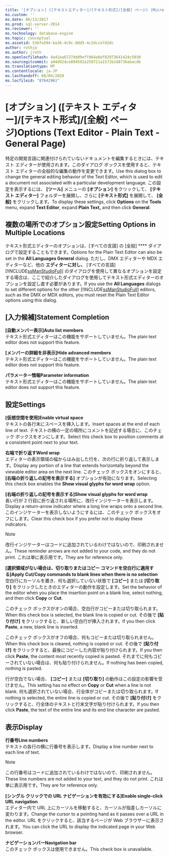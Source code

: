 ```yaml
---
title: '[オプション] ([テキストエディター]/[テキスト形式]/[全般] ページ) |Microsoft Docs'
ms.custom: ''
ms.date: 06/13/2017
ms.prod: sql-server-2014
ms.reviewer: ''
ms.technology: database-engine
ms.topic: conceptual
ms.assetid: 53bfa594-ba36-4c9c-8dd5-4c2dcce7d2dc
author: rothja
ms.author: jroth
ms.openlocfilehash: 4a42aa67279dd9effd64abbf82973641424c5930
ms.sourcegitcommit: ad4d92dce894592a259721a1571b1d8736abacdb
ms.translationtype: MT
ms.contentlocale: ja-JP
ms.lasthandoff: 08/04/2020
ms.locfileid: "87642961"
---
```

# <a name="options-text-editor---plain-text---general-page"></a><span data-ttu-id="66c6f-102">[オプション] ([テキスト エディター]/[テキスト形式]/[全般] ページ)</span><span class="sxs-lookup"><span data-stu-id="66c6f-102">Options (Text Editor - Plain Text - General Page)</span></span>
  <span data-ttu-id="66c6f-103">特定の開発言語に関連付けられていないドキュメントを編集するときには、テキスト エディターが使用されます。このダイアログ ボックスを使用すると、テキスト エディターの全般的な編集の動作を変更できます。</span><span class="sxs-lookup"><span data-stu-id="66c6f-103">Use this dialog box to change the general editing behavior of the Text Editor, which is used to edit a document not associated with a particular development language.</span></span> <span data-ttu-id="66c6f-104">この設定を表示するには、 **[ツール]** メニューの **[オプション]** をクリックして、 **[テキスト エディター]** フォルダーを展開し、さらに **[テキスト形式]** を展開して、 **[全般]** をクリックします。</span><span class="sxs-lookup"><span data-stu-id="66c6f-104">To display these settings, click **Options** on the **Tools** menu, expand **Text Editor**, expand **Plain Text,** and then click **General**.</span></span>  
  
## <a name="setting-options-in-multiple-locations"></a><span data-ttu-id="66c6f-105">複数の場所でのオプション設定</span><span class="sxs-lookup"><span data-stu-id="66c6f-105">Setting Options in Multiple Locations</span></span>  
 <span data-ttu-id="66c6f-106">テキスト形式エディターのオプションは、[すべての言語] の [全般] \*\*\*\* ダイアログで設定することもできます。</span><span class="sxs-lookup"><span data-stu-id="66c6f-106">Options for the Plain Text Editor can also be set in the **All Languages General** dialog.</span></span> <span data-ttu-id="66c6f-107">ただし、DMX エディターや MDX エディターなど、他の **エディターに対し、** [すべての言語] [!INCLUDE[ssManStudioFull](../includes/ssmanstudiofull-md.md)] のダイアログを使用して異なるオプションを設定する場合は、ここで紹介したダイアログを使用してテキスト形式エディターのオプションを設定し直す必要があります。</span><span class="sxs-lookup"><span data-stu-id="66c6f-107">If you use the **All Languages** dialogs to set different options for the other [!INCLUDE[ssManStudioFull](../includes/ssmanstudiofull-md.md)] editors, such as the DMX or MDX editors, you must reset the Plain Text Editor options using this dialog.</span></span>  
  
## <a name="statement-completion"></a><span data-ttu-id="66c6f-108">[入力候補]</span><span class="sxs-lookup"><span data-stu-id="66c6f-108">Statement Completion</span></span>  
 <span data-ttu-id="66c6f-109">**[自動メンバー表示]**</span><span class="sxs-lookup"><span data-stu-id="66c6f-109">**Auto list members**</span></span>  
 <span data-ttu-id="66c6f-110">テキスト形式エディターはこの機能をサポートしていません。</span><span class="sxs-lookup"><span data-stu-id="66c6f-110">The plain text editor does not support this feature.</span></span>  
  
 <span data-ttu-id="66c6f-111">**[メンバーの詳細を非表示]**</span><span class="sxs-lookup"><span data-stu-id="66c6f-111">**Hide advanced members**</span></span>  
 <span data-ttu-id="66c6f-112">テキスト形式エディターはこの機能をサポートしていません。</span><span class="sxs-lookup"><span data-stu-id="66c6f-112">The plain text editor does not support this feature.</span></span>  
  
 <span data-ttu-id="66c6f-113">**パラメーター情報**</span><span class="sxs-lookup"><span data-stu-id="66c6f-113">**Parameter information**</span></span>  
 <span data-ttu-id="66c6f-114">テキスト形式エディターはこの機能をサポートしていません。</span><span class="sxs-lookup"><span data-stu-id="66c6f-114">The plain text editor does not support this feature.</span></span>  
  
## <a name="settings"></a><span data-ttu-id="66c6f-115">設定</span><span class="sxs-lookup"><span data-stu-id="66c6f-115">Settings</span></span>  
 <span data-ttu-id="66c6f-116">**[仮想空間を使用]**</span><span class="sxs-lookup"><span data-stu-id="66c6f-116">**Enable virtual space**</span></span>  
 <span data-ttu-id="66c6f-117">テキストの各行末にスペースを挿入します。</span><span class="sxs-lookup"><span data-stu-id="66c6f-117">Insert spaces at the end of each line of text.</span></span> <span data-ttu-id="66c6f-118">テキストの横の一定の場所にコメントを記述する場合に、このチェック ボックスをオンにします。</span><span class="sxs-lookup"><span data-stu-id="66c6f-118">Select this check box to position comments at a consistent point next to your text.</span></span>  
  
 <span data-ttu-id="66c6f-119">**右端で折り返す**</span><span class="sxs-lookup"><span data-stu-id="66c6f-119">**Word wrap**</span></span>  
 <span data-ttu-id="66c6f-120">エディターの表示領域の幅からはみ出した行を、次の行に折り返して表示します。</span><span class="sxs-lookup"><span data-stu-id="66c6f-120">Display any portion of a line that extends horizontally beyond the viewable editor area on the next line.</span></span> <span data-ttu-id="66c6f-121">このチェック ボックスをオンにすると、 **[右端の折り返しの記号を表示する]** オプションが有効になります。</span><span class="sxs-lookup"><span data-stu-id="66c6f-121">Selecting this check box enables the **Show visual glyphs for word wrap** option.</span></span>  
  
 <span data-ttu-id="66c6f-122">**[右端の折り返しの記号を表示する]**</span><span class="sxs-lookup"><span data-stu-id="66c6f-122">**Show visual glyphs for word wrap**</span></span>  
 <span data-ttu-id="66c6f-123">長い行が 2 行目に折り返される場所に、改行インジケーターを表示します。</span><span class="sxs-lookup"><span data-stu-id="66c6f-123">Display a return-arrow indicator where a long line wraps onto a second line.</span></span> <span data-ttu-id="66c6f-124">このインジケーターを表示しないようにするには、このチェック ボックスをオフにします。</span><span class="sxs-lookup"><span data-stu-id="66c6f-124">Clear this check box if you prefer not to display these indicators.</span></span>  
  
> [!NOTE]  
>  <span data-ttu-id="66c6f-125">改行インジケーターはコードに追加されているわけではないので、印刷されません。</span><span class="sxs-lookup"><span data-stu-id="66c6f-125">These reminder arrows are not added to your code, and they do not print.</span></span> <span data-ttu-id="66c6f-126">これは単に表示用です。</span><span class="sxs-lookup"><span data-stu-id="66c6f-126">They are for reference only.</span></span>  
  
 <span data-ttu-id="66c6f-127">**[選択領域がない場合は、切り取りまたはコピー コマンドを空白行に適用する]**</span><span class="sxs-lookup"><span data-stu-id="66c6f-127">**Apply Cut/Copy commands to blank lines when there is no selection**</span></span>  
 <span data-ttu-id="66c6f-128">空白行にカーソルを置き、何も選択していない状態で **[コピー]** または **[切り取り]** をクリックしたときのエディターの動作を設定します。</span><span class="sxs-lookup"><span data-stu-id="66c6f-128">Set the behavior of the editor when you place the insertion point on a blank line, select nothing, and then click **Copy** or **Cut**.</span></span>  
  
 <span data-ttu-id="66c6f-129">このチェック ボックスがオンの場合、空白行がコピーまたは切り取られます。</span><span class="sxs-lookup"><span data-stu-id="66c6f-129">When this check box is selected, the blank line is copied or cut.</span></span> <span data-ttu-id="66c6f-130">その後で **[貼り付け]** をクリックすると、新しい空白行が挿入されます。</span><span class="sxs-lookup"><span data-stu-id="66c6f-130">If you then click **Paste**, a new, blank line is inserted.</span></span>  
  
 <span data-ttu-id="66c6f-131">このチェック ボックスがオフの場合、何もコピーまたは切り取られません。</span><span class="sxs-lookup"><span data-stu-id="66c6f-131">When this check box is cleared, nothing is copied or cut.</span></span> <span data-ttu-id="66c6f-132">その後で **[貼り付け]** をクリックすると、最後にコピーした内容が貼り付けられます。</span><span class="sxs-lookup"><span data-stu-id="66c6f-132">If you then click **Paste**, the content most recently copied is pasted.</span></span> <span data-ttu-id="66c6f-133">それまでに何もコピーされていない場合は、何も貼り付けられません。</span><span class="sxs-lookup"><span data-stu-id="66c6f-133">If nothing has been copied, nothing is pasted.</span></span>  
  
 <span data-ttu-id="66c6f-134">行が空白でない場合、 **[コピー]** または **[切り取り]** の動作はこの設定の影響を受けません。</span><span class="sxs-lookup"><span data-stu-id="66c6f-134">This setting has no effect on **Copy** or **Cut** when a line is not blank.</span></span> <span data-ttu-id="66c6f-135">何も選択されていない場合、行全体がコピーまたは切り取られます。</span><span class="sxs-lookup"><span data-stu-id="66c6f-135">If nothing is selected, the entire line is copied or cut.</span></span> <span data-ttu-id="66c6f-136">その後で **[貼り付け]** をクリックすると、行全体のテキストと行末文字が貼り付けられます。</span><span class="sxs-lookup"><span data-stu-id="66c6f-136">If you then click **Paste**, the text of the entire line and its end line character are pasted.</span></span>  
  
## <a name="display"></a><span data-ttu-id="66c6f-137">表示</span><span class="sxs-lookup"><span data-stu-id="66c6f-137">Display</span></span>  
 <span data-ttu-id="66c6f-138">**行番号**</span><span class="sxs-lookup"><span data-stu-id="66c6f-138">**Line numbers**</span></span>  
 <span data-ttu-id="66c6f-139">テキストの各行の横に行番号を表示します。</span><span class="sxs-lookup"><span data-stu-id="66c6f-139">Display a line number next to each line of text.</span></span>  
  
> [!NOTE]  
>  <span data-ttu-id="66c6f-140">この行番号はコードに追加されているわけではないので、印刷されません。</span><span class="sxs-lookup"><span data-stu-id="66c6f-140">These line numbers are not added to your text, and they do not print.</span></span> <span data-ttu-id="66c6f-141">これは単に表示用です。</span><span class="sxs-lookup"><span data-stu-id="66c6f-141">They are for reference only.</span></span>  
  
 <span data-ttu-id="66c6f-142">**[シングル クリックでの URL ナビゲーションを有効にする]**</span><span class="sxs-lookup"><span data-stu-id="66c6f-142">**Enable single-click URL navigation**</span></span>  
 <span data-ttu-id="66c6f-143">エディター内で URL 上にカーソルを移動すると、カーソルが指差しカーソルに変わります。</span><span class="sxs-lookup"><span data-stu-id="66c6f-143">Change the cursor to a pointing hand as it passes over a URL in the editor.</span></span> <span data-ttu-id="66c6f-144">URL をクリックすると、該当するページが Web ブラウザーに表示されます。</span><span class="sxs-lookup"><span data-stu-id="66c6f-144">You can click the URL to display the indicated page in your Web browser.</span></span>  
  
 <span data-ttu-id="66c6f-145">**ナビゲーションバー**</span><span class="sxs-lookup"><span data-stu-id="66c6f-145">**Navigation bar**</span></span>  
 <span data-ttu-id="66c6f-146">このチェック ボックスは使用できません。</span><span class="sxs-lookup"><span data-stu-id="66c6f-146">This check box is unavailable.</span></span>  
  
  
